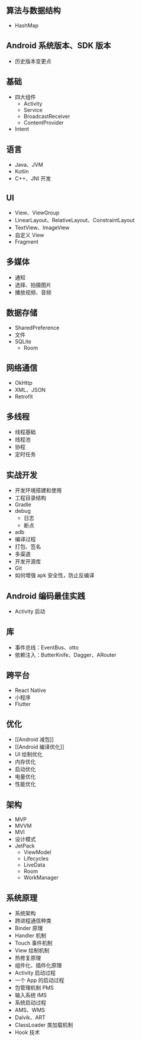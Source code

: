 ## 算法与数据结构
* HashMap
## Android 系统版本、SDK 版本
* 历史版本变更点
## 基础
* 四大组件
  * Activity
  * Service
  * BroadcastReceiver
  * ContentProvider
* Intent
## 语言
* Java、JVM
* Kotlin
* C++、JNI 开发
## UI
* View、ViewGroup
* LinearLayout、RelativeLayout、ConstraintLayout
* TextView、ImageView
* 自定义 View
* Fragment
## 多媒体
* 通知
* 选择、拍摄图片
* 播放视频、音频
## 数据存储
* SharedPreference
* 文件
* SQLite
  * Room
## 网络通信
* OkHttp
* XML、JSON
* Retrofit
## 多线程
* 线程基础
* 线程池
* 协程
* 定时任务
## 实战开发
* 开发环境搭建和使用
* 工程目录结构
* Gradle
* debug
  * 日志
  * 断点
* adb
* 编译过程
* 打包、签名
* 多渠道
* 开发开源库
* Git
* 如何增强 apk 安全性，防止反编译
## Android 编码最佳实践
* Activity 启动
## 库
* 事件总线：EventBus、otto
* 依赖注入：ButterKnife、Dagger、ARouter
## 跨平台
* React Native
* 小程序
* Flutter
## 优化
* [[Android 减包]]
* [[Android 编译优化]]
* UI 绘制优化
* 内存优化
* 启动优化
* 电量优化
* 性能优化
## 架构
* MVP
* MVVM
* MVI
* 设计模式
* JetPack
  * ViewModel
  * Lifecycles
  * LiveData
  * Room
  * WorkManager
## 系统原理
* 系统架构
* 跨进程通信种类
* Binder 原理
* Handler 机制
* Touch 事件机制
* View 绘制机制
* 热修复原理
* 组件化、插件化原理
* Activity 启动过程
* 一个 App 的启动过程
* 包管理机制 PMS
* 输入系统 IMS
* 系统启动过程
* AMS、WMS
* Dalvik、ART
* ClassLoader 类加载机制
* Hook 技术